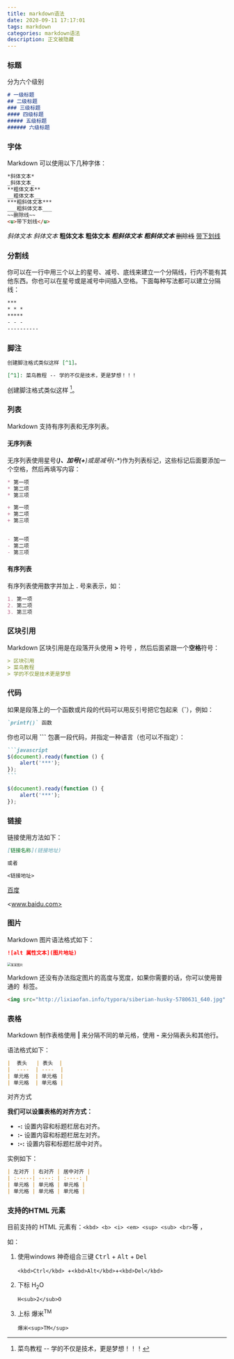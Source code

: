 ```yaml
---
title: markdown语法
date: 2020-09-11 17:17:01
tags: markdown
categories: markdown语法
description: 正文被隐藏
---
```


### 标题

分为六个级别

```markdown
# 一级标题
## 二级标题
### 三级标题
#### 四级标题
##### 五级标题
###### 六级标题
```

### 字体

Markdown 可以使用以下几种字体：

```markdown
*斜体文本*
_斜体文本_
**粗体文本**
__粗体文本__
***粗斜体文本***
___粗斜体文本___
~~删除线~~
<u>带下划线</u>
```

*斜体文本*
_斜体文本_
**粗体文本**
__粗体文本__
***粗斜体文本***
___粗斜体文本___
~~删除线~~
<u>带下划线</u>

### 分割线

你可以在一行中用三个以上的星号、减号、底线来建立一个分隔线，行内不能有其他东西。你也可以在星号或是减号中间插入空格。下面每种写法都可以建立分隔线：

```markdown
***
* * *
*****
- - -
----------
```

### 脚注

```markdown
创建脚注格式类似这样 [^1]。

[^1]: 菜鸟教程 -- 学的不仅是技术，更是梦想！！！
```

创建脚注格式类似这样 [^1]。



### 列表

Markdown 支持有序列表和无序列表。

#### 无序列表

无序列表使用星号(*****)、加号(**+**)或是减号(**-**)作为列表标记，这些标记后面要添加一个空格，然后再填写内容：

```markdown
* 第一项
* 第二项
* 第三项

+ 第一项
+ 第二项
+ 第三项


- 第一项
- 第二项
- 第三项
```

#### 有序列表

有序列表使用数字并加上 **.** 号来表示，如：

```markdown
1. 第一项
2. 第二项
3. 第三项
```



### 区块引用

Markdown 区块引用是在段落开头使用 **>** 符号 ，然后后面紧跟一个**空格**符号：

```markdown
> 区块引用
> 菜鸟教程
> 学的不仅是技术更是梦想
```

###  代码

如果是段落上的一个函数或片段的代码可以用反引号把它包起来（**`**），例如：

```markdown
`printf()` 函数
```

你也可以用 **```** 包裹一段代码，并指定一种语言（也可以不指定）：

~~~markdown
```javascript
$(document).ready(function () {
    alert('***');
});
```
~~~

```javascript
$(document).ready(function () {
    alert('***');
});
```

###  链接

链接使用方法如下：

```markdown
[链接名称](链接地址)

或者

<链接地址>
```

[百度](www.baidu.com)

<www.baidu.com>

###  图片

Markdown 图片语法格式如下：

```markdown
![alt 属性文本](图片地址)
```
<img src="http://lixiaofan.info/typora/siberian-husky-5780631_640.jpg" alt="某某图片" style="zoom:50%;" />

Markdown 还没有办法指定图片的高度与宽度，如果你需要的话，你可以使用普通的 <img> 标签。

```markdown
<img src="http://lixiaofan.info/typora/siberian-husky-5780631_640.jpg" alt="某某图片" style="zoom:50%;" />
```

###  表格

Markdown 制作表格使用 **|** 来分隔不同的单元格，使用 **-** 来分隔表头和其他行。

语法格式如下：

```markdown
|  表头   | 表头  |
|  ----  | ----  |
| 单元格  | 单元格 |
| 单元格  | 单元格 |
```

对齐方式

**我们可以设置表格的对齐方式：**

- **-:** 设置内容和标题栏居右对齐。
- **:-** 设置内容和标题栏居左对齐。
- **:-:** 设置内容和标题栏居中对齐。

实例如下：

```markdown
| 左对齐 | 右对齐 | 居中对齐 |
| :-----| ----: | :----: |
| 单元格 | 单元格 | 单元格 |
| 单元格 | 单元格 | 单元格 |
```

###  支持的HTML 元素

目前支持的 HTML 元素有：`<kbd> <b> <i> <em> <sup> <sub> <br>`等 ，

如：

1. 使用windows 神奇组合三键  <kbd>Ctrl</kbd> + <kbd>Alt</kbd> + <kbd>Del</kbd> 

    `<kbd>Ctrl</kbd> `+`<kbd>Alt</kbd>`+`<kbd>Del</kbd>`

2. 下标 H<sub>2</sub>O

    `H<sub>2</sub>O`

3. 上标  爆米<sup>TM</sup>

    `爆米<sup>TM</sup>`

[^1]: 菜鸟教程 -- 学的不仅是技术，更是梦想！！！
